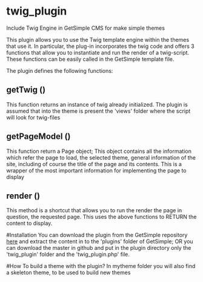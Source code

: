 # twig_plugin
Include Twig Engine in GetSimple CMS for make simple themes

This plugin allows you to use the Twig template engine within the themes that use it.
In particular, the plug-in incorporates the twig code and offers 3 functions that allow you to instantiate and run the render of a twig-script.
These functions can be easily called in the GetSimple template file.

The plugin defines the following functions:

## getTwig ()
This function returns an instance of twig already initialized.
The plugin is assumed that into the theme is present the 'views' folder where the script will look for twig-files

## getPageModel ()
This function return a Page object; This object contains all the information which refer the page to load, the selected theme, general information of the site, including of course the title of the page and its contents.
This is a wrapper of the most important information for implementing the page to display

## render ()
This method is a shortcut that allows you to run the render the page in question, the requested page.
This uses the above functions to RETURN the content to display.

#Installation
You can download the plugin from the GetSimple repository [here](http://get-simple.info/extend/plugin/twig-plugin/1066/) and extract the content in to the 'plugins' folder of GetSimple;
OR you can download the master in github and put in the plugin directory only the 'twig_plugin' folder and the 'twig_plugin.php' file.


#How To build a theme with the plugin?
In mytheme folder you will also find a skeleton theme, to be used to build new themes
